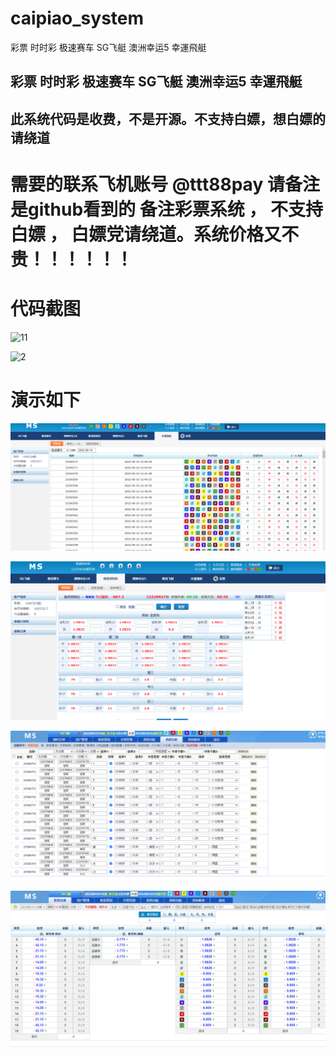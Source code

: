 # caipiao_system
彩票 时时彩 极速赛车 SG飞艇  澳洲幸运5 幸運飛艇

## 彩票 时时彩 极速赛车 SG飞艇  澳洲幸运5 幸運飛艇
## 此系统代码是收费，不是开源。不支持白嫖，想白嫖的请绕道 


# 需要的联系飞机账号  @ttt88pay  请备注是github看到的 备注彩票系统 ， 不支持白嫖 ， 白嫖党请绕道。系统价格又不贵！！！！！！

# 代码截图
![11](https://github.com/debug8888/caipiao_system/assets/93066952/f8e33b89-832a-49b8-bf1b-17cdc6079736)

![2](https://github.com/debug8888/caipiao_system/assets/93066952/d639f693-a400-426e-9e00-8da03b224470)



# 演示如下


![](img/1.png)

![](img/2.png)

![](img/3.png)

![](img/4.png)
